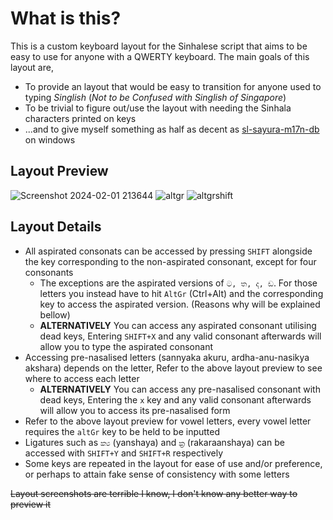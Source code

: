 # What is this?
This is a custom keyboard layout for the Sinhalese script that aims to be easy to use for anyone with a QWERTY keyboard. 
The main goals of this layout are,
- To provide an layout that would be easy to transition for anyone used to typing *Singlish* (*Not to be Confused with Singlish of Singapore*)
- To be trivial to figure out/use the layout with needing the Sinhala characters printed on keys
- ...and to give myself something as half as decent as [sl-sayura-m17n-db](https://github.com/mike-fabian/m17n-db-sayura) on windows

## Layout Preview
![Screenshot 2024-02-01 213644](https://github.com/AdelinaM17n/Semi-Phonetic-Whatever-Sinhala-Keyboard-Layout/assets/66691814/d52576aa-d6e0-4d1c-a3eb-57b8f6509c16)
![altgr](https://github.com/AdelinaM17n/Semi-Phonetic-Whatever-Sinhala-Keyboard-Layout/assets/66691814/607ab4cc-9a9a-4fdd-94f8-f9e18cdd8817)
![altgrshift](https://github.com/AdelinaM17n/Semi-Phonetic-Whatever-Sinhala-Keyboard-Layout/assets/66691814/3fecf41b-3829-4575-a7f8-f172c5f849c7)

## Layout Details
- All aspirated consonats can be accessed by pressing `SHIFT` alongside the key corresponding to the non-aspirated consonant, except for four consonants
  - The exceptions are the aspirated versions of `ට, ත, ද, ඩ`. For those letters you instead have to hit `AltGr` (Ctrl+Alt) and the corresponding key to access the aspirated version. (Reasons why will be explained bellow)
  - **ALTERNATIVELY** You can access any aspirated consonant utilising dead keys, Entering `SHIFT+X` and any valid consonant afterwards will allow you to type the aspirated consonant
- Accessing pre-nasalised letters (sannyaka akuru, ardha-anu-nasikya akshara) depends on the letter, Refer to the above layout preview to see where to access each letter
  - **ALTERNATIVELY** You can access any pre-nasalised consonant with dead keys, Entering the `x` key and any valid consonant afterwards will allow you to access its pre-nasalised form
- Refer to the above layout preview for vowel letters, every vowel letter requires the `altGr` key to be held to be inputted
- Ligatures such as `ක්‍ය` (yanshaya) and `ක්‍ර` (rakaraanshaya) can be accessed with `SHIFT+Y` and `SHIFT+R` respectively
- Some keys are repeated in the layout for ease of use and/or preference, or perhaps to attain fake sense of consistency with some letters
   
~~Layout screenshots are terrible I know, I don't know any better way to preview it~~
